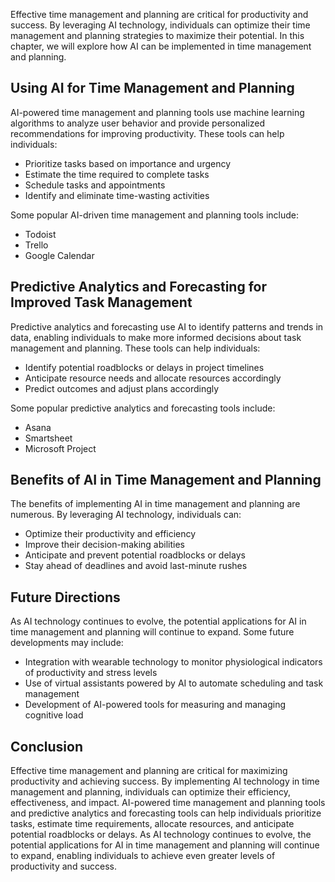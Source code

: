 
Effective time management and planning are critical for productivity and success. By leveraging AI technology, individuals can optimize their time management and planning strategies to maximize their potential. In this chapter, we will explore how AI can be implemented in time management and planning.

Using AI for Time Management and Planning
-----------------------------------------

AI-powered time management and planning tools use machine learning algorithms to analyze user behavior and provide personalized recommendations for improving productivity. These tools can help individuals:

* Prioritize tasks based on importance and urgency
* Estimate the time required to complete tasks
* Schedule tasks and appointments
* Identify and eliminate time-wasting activities

Some popular AI-driven time management and planning tools include:

* Todoist
* Trello
* Google Calendar

Predictive Analytics and Forecasting for Improved Task Management
-----------------------------------------------------------------

Predictive analytics and forecasting use AI to identify patterns and trends in data, enabling individuals to make more informed decisions about task management and planning. These tools can help individuals:

* Identify potential roadblocks or delays in project timelines
* Anticipate resource needs and allocate resources accordingly
* Predict outcomes and adjust plans accordingly

Some popular predictive analytics and forecasting tools include:

* Asana
* Smartsheet
* Microsoft Project

Benefits of AI in Time Management and Planning
----------------------------------------------

The benefits of implementing AI in time management and planning are numerous. By leveraging AI technology, individuals can:

* Optimize their productivity and efficiency
* Improve their decision-making abilities
* Anticipate and prevent potential roadblocks or delays
* Stay ahead of deadlines and avoid last-minute rushes

Future Directions
-----------------

As AI technology continues to evolve, the potential applications for AI in time management and planning will continue to expand. Some future developments may include:

* Integration with wearable technology to monitor physiological indicators of productivity and stress levels
* Use of virtual assistants powered by AI to automate scheduling and task management
* Development of AI-powered tools for measuring and managing cognitive load

Conclusion
----------

Effective time management and planning are critical for maximizing productivity and achieving success. By implementing AI technology in time management and planning, individuals can optimize their efficiency, effectiveness, and impact. AI-powered time management and planning tools and predictive analytics and forecasting tools can help individuals prioritize tasks, estimate time requirements, allocate resources, and anticipate potential roadblocks or delays. As AI technology continues to evolve, the potential applications for AI in time management and planning will continue to expand, enabling individuals to achieve even greater levels of productivity and success.
